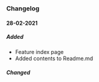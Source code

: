 ### Changelog

#### 28-02-2021

##### Added
- Feature index page
- Added contents to Readme.md




##### Changed





